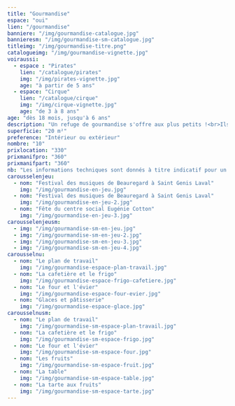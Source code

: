 ```yaml
---
title: "Gourmandise"
espace: "oui"
lien: "/gourmandise"
banniere: "/img/gourmandise-catalogue.jpg"
bannieresm: "/img/gourmandise-sm-catalogue.jpg"
titleimg: "/img/gourmandise-titre.png"
catalogueimg: "/img/gourmandise-vignette.jpg"
voiraussi:
  - espace : "Pirates"
    lien: "/catalogue/pirates"
    img: "/img/pirates-vignette.jpg"
    age: "à partir de 5 ans"
  - espace: "Cirque"
    lien: "/catalogue/cirque"
    img: "/img/cirque-vignette.jpg"
    age: "de 3 à 8 ans"
age: "dès 18 mois, jusqu'à 6 ans"
description: "Un refuge de gourmandise s'offre aux plus petits !<br>Ils entrent dans une cuisine à leur échelle pour concocter des desserts colorés et sucrés avec des fruits et des pâtisseries gourmandes.<br>Ustensiles, plats, produits frais, tout est là pour les meilleures recettes !"
superficie: "20 m²"
preference: "Intérieur ou extérieur"
nombre: "10"
prixlocation: "330"
prixmanifpro: "360"
prixmanifpart: "360"
nb: "Les informations techniques sont donnés à titre indicatif pour un cadre ludique optimal. <br>Elles sont ajustables à la situation : pour une superficie limitée on préférera un nombre réduit d'enfants, plus d'enfants necessitera une plus grande superficie de jeu, etc."
carousselenjeu:
  - nom: "Festival des musiques de Beauregard à Saint Genis Laval"
    img: "/img/gourmandise-en-jeu.jpg"
  - nom: "Festival des musiques de Beauregard à Saint Genis Laval"
    img: "/img/gourmandise-en-jeu-2.jpg"
  - nom: "Fête du centre social Eugénie Cotton"
    img: "/img/gourmandise-en-jeu-3.jpg"
carousselenjeusm:
  - img: "/img/gourmandise-sm-en-jeu.jpg"
  - img: "/img/gourmandise-sm-en-jeu-2.jpg"
  - img: "/img/gourmandise-sm-en-jeu-3.jpg"
  - img: "/img/gourmandise-sm-en-jeu-4.jpg"
carousselnu:
  - nom: "Le plan de travail"
    img: "/img/gourmandise-espace-plan-travail.jpg"
  - nom: "La cafetière et le frigo"
    img: "/img/gourmandise-espace-frigo-cafetiere.jpg"
  - nom: "Le four et l'évier"
    img: "/img/gourmandise-espace-four-evier.jpg"
  - nom: "Glaces et pâtisserie"
    img: "/img/gourmandise-espace-glace.jpg"  
carousselnusm:
  - nom: "Le plan de travail"
    img: "/img/gourmandise-sm-espace-plan-travail.jpg"
  - nom: "La cafetière et le frigo"
    img: "/img/gourmandise-sm-espace-frigo.jpg"
  - nom: "Le four et l'évier"
    img: "/img/gourmandise-sm-espace-four.jpg"
  - nom: "Les fruits"
    img: "/img/gourmandise-sm-espace-fruit.jpg"
  - nom: "La table"
    img: "/img/gourmandise-sm-espace-table.jpg"
  - nom: "La tarte aux fruits"
    img: "/img/gourmandise-sm-espace-tarte.jpg"    
---
```

